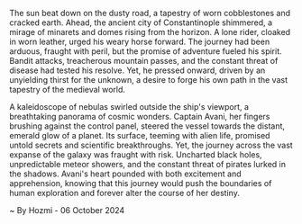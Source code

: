 
The sun beat down on the dusty road, a tapestry of worn cobblestones and cracked earth. Ahead, the ancient city of Constantinople shimmered, a mirage of minarets and domes rising from the horizon. A lone rider, cloaked in worn leather, urged his weary horse forward. The journey had been arduous, fraught with peril, but the promise of adventure fueled his spirit. Bandit attacks, treacherous mountain passes, and the constant threat of disease had tested his resolve. Yet, he pressed onward, driven by an unyielding thirst for the unknown, a desire to forge his own path in the vast tapestry of the medieval world.

A kaleidoscope of nebulas swirled outside the ship's viewport, a breathtaking panorama of cosmic wonders.  Captain Avani, her fingers brushing against the control panel, steered the vessel towards the distant, emerald glow of a planet. Its surface, teeming with alien life, promised untold secrets and scientific breakthroughs. Yet, the journey across the vast expanse of the galaxy was fraught with risk. Uncharted black holes, unpredictable meteor showers, and the constant threat of pirates lurked in the shadows. Avani's heart pounded with both excitement and apprehension, knowing that this journey would push the boundaries of human exploration and forever alter the course of her destiny. 

~ By Hozmi - 06 October 2024
